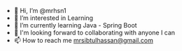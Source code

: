 - 👋 Hi, I’m @mrhsn1
- 👀 I’m interested in Learning
- 🌱 I’m currently learning Java - Spring Boot
- 💞️ I'm looking forward to collaborating with anyone I can
- 📫 How to reach me mrsibtulhassan@gmail.com

<!---
mrhsn1/mrhsn1 is a ✨ special ✨ repository because its `README.md` (this file) appears on your GitHub profile.
You can click the Preview link to take a look at your changes.
--->
